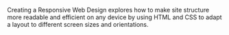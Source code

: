 Creating a Responsive Web Design explores how to make site structure more readable and efficient on any device by using HTML and CSS to adapt a layout to different screen sizes and orientations. 